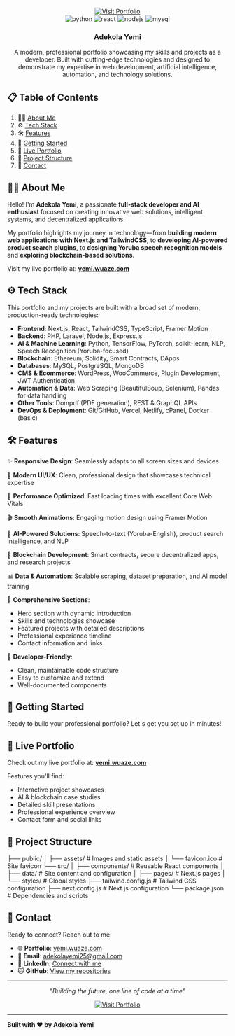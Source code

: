 <div align="center">
  <br />
  <a href="https://yemi.wuaze.com/" target="_blank">
    <img src="https://img.shields.io/badge/Visit%20My%20Portfolio-4CAF50?style=for-the-badge&logo=globe&logoColor=white" alt="Visit Portfolio" />
  </a>
  <br />

  <div>
   
<img src="https://img.shields.io/badge/Python-3776AB?style=for-the-badge&logo=python&logoColor=white" alt="python" />
<img src="https://img.shields.io/badge/React-61DAFB?style=for-the-badge&logo=react&logoColor=black" alt="react" />
<img src="https://img.shields.io/badge/Node.js-339933?style=for-the-badge&logo=node.js&logoColor=white" alt="nodejs" />
<img src="https://img.shields.io/badge/MySQL-4479A1?style=for-the-badge&logo=mysql&logoColor=white" alt="mysql" />
  </div>

  <h3 align="center">Adekola Yemi</h3>
  <p align="center">A modern, professional portfolio showcasing my skills and projects as a developer. Built with cutting-edge technologies and designed to demonstrate my expertise in web development, artificial intelligence, automation, and technology solutions.</p>
</div>

## 📋 Table of Contents

1. 🙋‍♂️ [About Me](#about-me)  
2. ⚙️ [Tech Stack](#tech-stack)  
3. 🛠️ [Features](#features)  
4. 🚀 [Getting Started](#getting-started)  
5. 🌟 [Live Portfolio](#live-portfolio)  
6. 📁 [Project Structure](#project-structure)  
7. 📝 [Contact](#contact)  

## 🙋‍♂️ About Me

Hello! I'm **Adekola Yemi**, a passionate **full-stack developer and AI enthusiast** focused on creating innovative web solutions, intelligent systems, and decentralized applications.  

My portfolio highlights my journey in technology—from **building modern web applications with Next.js and TailwindCSS**, to **developing AI-powered product search plugins**, to **designing Yoruba speech recognition models** and **exploring blockchain-based solutions**.  

Visit my live portfolio at: **[yemi.wuaze.com](https://yemi.wuaze.com/)**

## ⚙️ Tech Stack

This portfolio and my projects are built with a broad set of modern, production-ready technologies:

- **Frontend**: Next.js, React, TailwindCSS, TypeScript, Framer Motion  
- **Backend**: PHP, Laravel, Node.js, Express.js  
- **AI & Machine Learning**: Python, TensorFlow, PyTorch, scikit-learn, NLP, Speech Recognition (Yoruba-focused)  
- **Blockchain**: Ethereum, Solidity, Smart Contracts, DApps  
- **Databases**: MySQL, PostgreSQL, MongoDB  
- **CMS & Ecommerce**: WordPress, WooCommerce, Plugin Development, JWT Authentication  
- **Automation & Data**: Web Scraping (BeautifulSoup, Selenium), Pandas for data handling  
- **Other Tools**: Dompdf (PDF generation), REST & GraphQL APIs  
- **DevOps & Deployment**: Git/GitHub, Vercel, Netlify, cPanel, Docker (basic)  

## 🛠️ Features

✨ **Responsive Design**: Seamlessly adapts to all screen sizes and devices  

🎨 **Modern UI/UX**: Clean, professional design that showcases technical expertise  

🚀 **Performance Optimized**: Fast loading times with excellent Core Web Vitals  

🎬 **Smooth Animations**: Engaging motion design using Framer Motion  

🤖 **AI-Powered Solutions**: Speech-to-text (Yoruba-English), product search intelligence, and NLP  

🔗 **Blockchain Development**: Smart contracts, secure decentralized apps, and research projects  

📊 **Data & Automation**: Scalable scraping, dataset preparation, and AI model training  

💼 **Comprehensive Sections**:
- Hero section with dynamic introduction  
- Skills and technologies showcase  
- Featured projects with detailed descriptions  
- Professional experience timeline  
- Contact information and links  

🔧 **Developer-Friendly**:
- Clean, maintainable code structure  
- Easy to customize and extend  
- Well-documented components  

## 🚀 Getting Started

Ready to build your professional portfolio? Let's get you set up in minutes!

## 🌟 Live Portfolio

Check out my live portfolio at: **[yemi.wuaze.com](https://yemi.wuaze.com/)**  

Features you'll find:
- Interactive project showcases  
- AI & blockchain case studies  
- Detailed skill presentations  
- Professional experience overview  
- Contact form and social links  

## 📁 Project Structure

├── public/
│   ├── assets/          # Images and static assets
│   └── favicon.ico      # Site favicon
├── src/
│   ├── components/      # Reusable React components
│   ├── data/           # Site content and configuration
│   ├── pages/          # Next.js pages
│   └── styles/         # Global styles
├── tailwind.config.js  # Tailwind CSS configuration
├── next.config.js      # Next.js configuration
└── package.json        # Dependencies and scripts
## 📝 Contact

Ready to connect? Reach out to me:

- 🌐 **Portfolio**: [yemi.wuaze.com](https://yemi.wuaze.com/)  
- 📧 **Email**: [adekolayemi25@gmail.com](mailto:adekolayemi25@gmail.com)
- 💼 **LinkedIn**: [Connect with me](https://yemi.wuaze.com/)  
- 🐱 **GitHub**: [View my repositories](https://github.com/laraoye?tab=repositories/)  

---

<div align="center">
  <p><em>"Building the future, one line of code at a time"</em></p>
  <a href="https://yemi.wuaze.com/">
    <img src="https://img.shields.io/badge/Visit%20My%20Portfolio-4CAF50?style=for-the-badge&logo=globe&logoColor=white" alt="Visit Portfolio" />
  </a>
</div>

---

**Built with ❤️ by Adekola Yemi**

